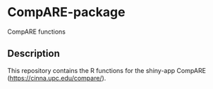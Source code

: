 # CompARE-package
CompARE functions

## Description

This repository contains the R functions for the shiny-app CompARE (https://cinna.upc.edu/compare/).


